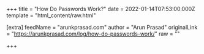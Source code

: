 
+++
title = "How Do Passwords Work?"
date = 2022-01-14T07:53:00.000Z
template = "html_content/raw.html"

[extra]
feedName = "arunkprasad.com"
author = "Arun Prasad"
originalLink = "https://arunkprasad.com/log/how-do-passwords-work/"
raw = ""

+++

